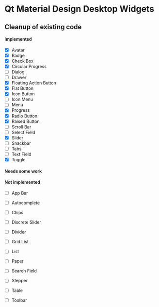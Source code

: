 # Qt Material Design Desktop Widgets

## Cleanup of existing code

#### Implemented

- [x] Avatar
- [x] Badge
- [x] Check Box
- [x] Circular Progress
- [ ] Dialog
- [ ] Drawer
- [x] Floating Action Button
- [x] Flat Button
- [x] Icon Button
- [ ] Icon Menu
- [ ] Menu
- [x] Progress
- [x] Radio Button
- [x] Raised Button
- [ ] Scroll Bar
- [ ] Select Field
- [x] Slider
- [ ] Snackbar
- [ ] Tabs
- [ ] Text Field
- [x] Toggle

#### Needs some work

#### Not implemented

- [ ] App Bar
- [ ] Autocomplete
- [ ] Chips
- [ ] Discrete Slider
- [ ] Divider
- [ ] Grid List
- [ ] List
- [ ] Paper
- [ ] Search Field
- [ ] Stepper
- [ ] Table
- [ ] Toolbar

